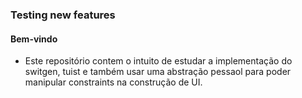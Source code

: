 ### Testing new features

#### Bem-vindo

- Este repositório contem o intuito de estudar a implementação do switgen, tuist e também usar uma abstração pessaol para poder manipular constraints na construção de UI.